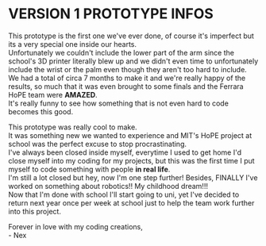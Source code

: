 # VERSION 1 PROTOTYPE INFOS
This prototype is the first one we've ever done, of course it's imperfect but its a very special one inside our hearts.<br>
Unfortunately we couldn't include the lower part of the arm since the school's 3D printer literally blew up and we didn't even time to unfortunately include the wrist or the palm even though they aren't too hard to include.<br>
We had a total of circa 7 months to make it and we're really happy of the results, so much that it was even brought to some finals and the Ferrara HoPE team were **AMAZED**.<br>
It's really funny to see how something that is not even hard to code becomes this good.

This prototype was really cool to make.<br>
It was something new we wanted to experience and MIT's HoPE project at school was the perfect excuse to stop procrastinating.<br>
I've always been closed inside myself, everytime I used to get home I'd close myself into my coding for my projects, but this was the first time I put myself to code something with people **in real life**.<br>
I'm still a lot closed but hey, now I'm one step further! Besides, FINALLY I've worked on something about robotics!! My childhood dream!!!<br>
Now that I'm done with school I'll start going to uni, yet I've decided to return next year once per week at school just to help the team work further into this project.

Forever in love with my coding creations,<br>
\- Nex
